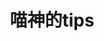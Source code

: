 ---
description: 上一次造神的产品应该是毛主席语录吧。
layout: post
results:
- genreIds:
  - '6007'
  - '6002'
  version: '1.1'
  primaryGenreName: Productivity
  formattedPrice: 免费
  artworkUrl60: http://is2.mzstatic.com/image/thumb/Purple60/v4/96/90/34/969034d7-88cf-6eaa-3a83-f679d11d2847/source/60x60bb.jpg
  minimumOsVersion: '9.2'
  appletvScreenshotUrls: &a []
  sellerName: Jun Shao
  supportedDevices:
  - iPad2Wifi
  - iPad23G
  - iPhone4S
  - iPadThirdGen
  - iPadThirdGen4G
  - iPhone5
  - iPodTouchFifthGen
  - iPadFourthGen
  - iPadFourthGen4G
  - iPadMini
  - iPadMini4G
  - iPhone5c
  - iPhone5s
  - iPhone6
  - iPhone6Plus
  - iPodTouchSixthGen
  genres:
  - 效率
  - 工具
  currentVersionReleaseDate: '2016-05-02T18:47:56Z'
  trackName: 喵神的tips
  isVppDeviceBasedLicensingEnabled: true
  description: '1、swift一些比较有用的tips查看手册

    2、离线缓存列表

    3、已经阅读的标记已阅读。

    4、支持ipad上使用

    5、增加了收藏功能，和删除收藏功能'
  price: 0
  trackId: 1102124433
  releaseDate: '2016-04-22T04:17:34Z'
  advisories:
  - 偶尔/轻微的卡通或幻想暴力
  - 无限制网页访问
  - 偶尔/轻微的亵渎或低俗幽默
  screenshotUrls:
  - http://a1.mzstatic.com/us/r30/Purple49/v4/0f/e7/5b/0fe75bf5-803a-17b7-0c59-eeffbf7bd62d/screen1136x1136.jpeg
  - http://a3.mzstatic.com/us/r30/Purple49/v4/ce/4d/77/ce4d7737-2938-0533-3225-9a027df46cca/screen1136x1136.jpeg
  artistViewUrl: https://itunes.apple.com/cn/developer/jun-shao/id1032648500?uo=4
  primaryGenreId: 6007
  kind: software
  fileSizeBytes: '6842573'
  bundleId: com.brzhang.swiftTips
  trackContentRating: 17+
  releaseNotes: 增加了对感兴趣的tips收藏，取消收藏功能
  contentAdvisoryRating: 17+
  trackCensoredName: 喵神的tips
  isGameCenterEnabled: false
  artistName: Jun Shao
  languageCodesISO2A:
  - EN
  features: *a
  wrapperType: software
  artworkUrl512: http://is2.mzstatic.com/image/thumb/Purple60/v4/96/90/34/969034d7-88cf-6eaa-3a83-f679d11d2847/source/512x512bb.jpg
  artworkUrl100: http://is2.mzstatic.com/image/thumb/Purple60/v4/96/90/34/969034d7-88cf-6eaa-3a83-f679d11d2847/source/100x100bb.jpg
  trackViewUrl: https://geo.itunes.apple.com/cn/app/miao-shen-detips/id1102124433?mt=8&uo=4
  artistId: 1032648500
  currency: CNY
  ipadScreenshotUrls: *a
category: 效率
tags: tag1
resultCount: 1
title: 喵神的tips

---